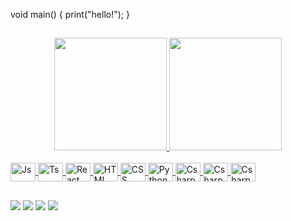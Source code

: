 void main() {
  print("hello!");
}


##

<div align="center">
  <a href="https://github.com/pdrneuf">
    <img height="180em" src="https://github-readme-stats.vercel.app/api?username=pdrneuf&show_icons=true&theme=dark&include_all_commits=true&count_private=true"/>
  <img height="180em" src="https://github-readme-stats.vercel.app/api/top-langs/?username=pdrneuf&layout=compact&langs_count=7&theme=dark"/>
</div>
<div style="display: inline_block"><br>
  <img align="center" alt="Js" height="30" width="40" src="https://img.shields.io/badge/HTML5-E34F26?style=for-the-badge&logo=html5&logoColor=white">
  <img align="center" alt="Ts" height="30" width="40" src="https://img.shields.io/badge/CSS3-1572B6?style=for-the-badge&logo=css3&logoColor=white">
  <img align="center" alt="React" height="30" width="40" src="https://img.shields.io/badge/Python-14354C?style=for-the-badge&logo=python&logoColor=white">
  <img align="center" alt="HTML" height="30" width="40" src="https://img.shields.io/badge/C%2B%2B-00599C?style=for-the-badge&logo=c%2B%2B&logoColor=white">
  <img align="center" alt="CSS" height="30" width="40" src="https://img.shields.io/badge/PHP-777BB4?style=for-the-badge&logo=php&logoColor=white">
  <img align="center" alt="Python" height="30" width="40" src="https://img.shields.io/badge/Java-ED8B00?style=for-the-badge&logo=java&logoColor=white">
  <img align="center" alt="Csharp" height="30" width="40" src="https://img.shields.io/badge/Dart-0175C2?style=for-the-badge&logo=dart&logoColor=white">
  <img align="center" alt="Csharp" height="30" width="40" src="https://img.shields.io/badge/Flutter-02569B?style=for-the-badge&logo=flutter&logoColor=white">
  <img align="center" alt="Csharp" height="30" width="40" src="https://img.shields.io/badge/Laravel-FF2D20?style=for-the-badge&logo=laravel&logoColor=white">
</div>
  
  ##
  
  <div>
  <a href="https://instagram.com/pdrneuf" target="_blank"><img src="https://img.shields.io/badge/-Instagram-%23E4405F?style=for-the-badge&logo=instagram&logoColor=white" target="_blank"></a>
 	<a href="https://www.twitter.com/perfectswipe" target="_blank"><img src="https://img.shields.io/badge/Twitter-1DA1F2?style=for-the-badge&logo=twitter&logoColor=white" target="_blank"></a>
  <a href="https://www.pdrneuf.ga/"><img src="https://img.shields.io/badge/Medium-12100E?style=for-the-badge&logo=medium&logoColor=white"></a>
  <a href="mailto:alvopedro0@hotmail.com"><img src="https://img.shields.io/badge/-Gmail-%23333?style=for-the-badge&logo=gmail&logoColor=white" target="_blank"></a>
    <a href
  </div>
  
